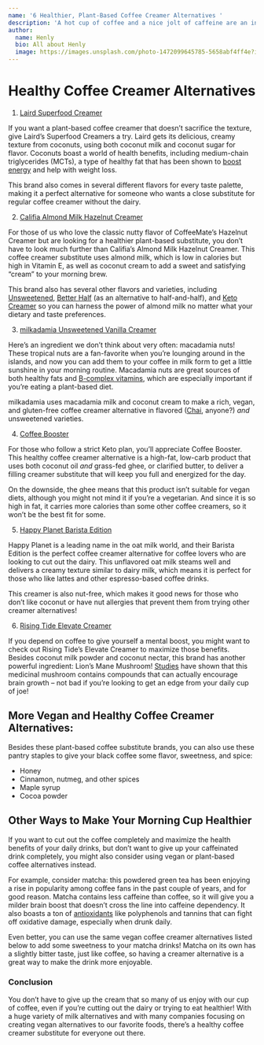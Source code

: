 ```yaml
---
name: '6 Healthier, Plant-Based Coffee Creamer Alternatives '
description: 'A hot cup of coffee and a nice jolt of caffeine are an indispensable part of many morning routines, but coffee on its own isn’t always the most palatable choice. Many people choose to add coffee creamer to their cups, which does a great job of masking any harsh or bitter flavors and adding a touch of sweetness to your daily drink.'
author:
  name: Henly
  bio: All about Henly
  image: https://images.unsplash.com/photo-1472099645785-5658abf4ff4e?ixlib=rb-1.2.1&ixid=eyJhcHBfaWQiOjEyMDd9&auto=format&fit=facearea&facepad=2&w=256&h=256&q=80
---
```


# Healthy Coffee Creamer Alternatives

1. [Laird Superfood Creamer](https://lairdsuperfood.com/collections/vegan-products/products/superfood-creamer-original)

If you want a plant-based coffee creamer that doesn’t sacrifice the texture, give Laird’s Superfood Creamers a try. Laird gets its delicious, creamy texture from coconuts, using both coconut milk and coconut sugar for flavor. Coconuts boast a world of health benefits, including medium-chain triglycerides (MCTs), a type of healthy fat that has been shown to [boost energy](https://pubmed.ncbi.nlm.nih.gov/12634436/) and help with weight loss.

This brand also comes in several different flavors for every taste palette, making it a perfect alternative for someone who wants a close substitute for regular coffee creamer without the dairy.

2. [Califia Almond Milk Hazelnut Creamer](https://www.califiafarms.com/collections/creamers/products/hazelnut-creamer)

For those of us who love the classic nutty flavor of CoffeeMate’s Hazelnut Creamer but are looking for a healthier plant-based substitute, you don’t have to look much further than Califia’s Almond Milk Hazelnut Creamer. This coffee creamer substitute uses almond milk, which is low in calories but high in Vitamin E, as well as coconut cream to add a sweet and satisfying “cream” to your morning brew.

This brand also has several other flavors and varieties, including [Unsweetened](https://www.califiafarms.com/collections/creamers/products/unsweetened-almondmilk-creamer), [Better Half](https://www.califiafarms.com/collections/creamers/products/vanilla-better-half-32oz) (as an alternative to half-and-half), and [Keto Creamer](https://www.califiafarms.com/collections/creamers/products/unsweetened-vanilla-keto-creamer) so you can harness the power of almond milk no matter what your dietary and taste preferences.

3. [milkadamia](https://www.califiafarms.com/collections/creamers/products/hazelnut-creamer)[ Unsweetened Vanilla Creamer](https://milkadamia.com/product/milkadamia-creamer-unsweetened-vanilla-16oz/#483)

Here’s an ingredient we don’t think about very often: macadamia nuts! These tropical nuts are a fan-favorite when you’re lounging around in the islands, and now you can add them to your coffee in milk form to get a little sunshine in your morning routine. Macadamia nuts are great sources of both healthy fats and [B-complex vitamins](https://www.diabetichealthclinic.org/macadamia-nut-milk/), which are especially important if you’re eating a plant-based diet.

milkadamia uses macadamia milk and coconut cream to make a rich, vegan, and gluten-free coffee creamer alternative in flavored ([Chai](https://milkadamia.com/product/milkadamia-creamer-chai-16-oz/#5604), anyone?) _and_ unsweetened varieties.

4. [Coffee Booster](https://www.amazon.com/dp/B0815ZMVBJ/ref=sspa_dk_detail_0?psc=1&pd_rd_i=B0815ZMVBJ&pd_rd_w=1gdsc&pf_rd_p=4269e1a0-a218-4fbd-9748-1cd337d2f2a5&pd_rd_wg=Yuqnu&pf_rd_r=DGTY89QJC1GNG0JRVYK6&pd_rd_r=9d9d9cdb-d7b6-478a-ab9f-11f2a392466f&spLa=ZW5jcnlwdGVkUXVhbGlmaWVyPUEyTEU3TE4yVjVJQUJKJmVuY3J5cHRlZElkPUEwMjk1NTYxMUFXU1MxS1pLMDRKRyZlbmNyeXB0ZWRBZElkPUEwODk5ODE4MkVVRlFSWVMzSE4xQSZ3aWRnZXROYW1lPXNwX2RldGFpbCZhY3Rpb249Y2xpY2tSZWRpcmVjdCZkb05vdExvZ0NsaWNrPXRydWU=)

For those who follow a strict Keto plan, you’ll appreciate Coffee Booster. This healthy coffee creamer alternative is a high-fat, low-carb product that uses both coconut oil _and_ grass-fed ghee, or clarified butter, to deliver a filling creamer substitute that will keep you full and energized for the day.

On the downside, the ghee means that this product isn’t suitable for vegan diets, although you might not mind it if you’re a vegetarian. And since it is so high in fat, it carries more calories than some other coffee creamers, so it won’t be the best fit for some.

5. [Happy Planet Barista Edition](https://www.amazon.com/Happy-Planet-OatMilk-Beverage-Friendly/dp/B08J1BZN6L/ref=sr_1_2_sspa?dchild=1&keywords=vegan+coffee+creamer&qid=1612979190&s=grocery&sr=1-2-spons&psc=1&spLa=ZW5jcnlwdGVkUXVhbGlmaWVyPUExVERGTUZYUjA4S0RKJmVuY3J5cHRlZElkPUEwMjMwOTkxRjZIQVVRSUw3R1hIJmVuY3J5cHRlZEFkSWQ9QTAwOTE1MDk3RUNFOTlYSzZZMlcmd2lkZ2V0TmFtZT1zcF9hdGYmYWN0aW9uPWNsaWNrUmVkaXJlY3QmZG9Ob3RMb2dDbGljaz10cnVl)

Happy Planet is a leading name in the oat milk world, and their Barista Edition is the perfect coffee creamer alternative for coffee lovers who are looking to cut out the dairy. This unflavored oat milk steams well and delivers a creamy texture similar to dairy milk, which means it is perfect for those who like lattes and other espresso-based coffee drinks.

This creamer is also nut-free, which makes it good news for those who don’t like coconut or have nut allergies that prevent them from trying other creamer alternatives!

6. [Rising](https://www.amazon.com/Happy-Planet-OatMilk-Beverage-Friendly/dp/B08J1BZN6L/ref=sr_1_2_sspa?dchild=1&keywords=vegan+coffee+creamer&qid=1612979190&s=grocery&sr=1-2-spons&psc=1&spLa=ZW5jcnlwdGVkUXVhbGlmaWVyPUExVERGTUZYUjA4S0RKJmVuY3J5cHRlZElkPUEwMjMwOTkxRjZIQVVRSUw3R1hIJmVuY3J5cHRlZEFkSWQ9QTAwOTE1MDk3RUNFOTlYSzZZMlcmd2lkZ2V0TmFtZT1zcF9hdGYmYWN0aW9uPWNsaWNrUmVkaXJlY3QmZG9Ob3RMb2dDbGljaz10cnVl)[ Tide Elevate Creamer](https://www.amazon.com/Rising-Tide-Vegan-Coffee-Creamer/dp/B07MLL4JHP/ref=sr_1_20?dchild=1&keywords=vegan+coffee+creamer&qid=1612979454&s=grocery&sr=1-20)

If you depend on coffee to give yourself a mental boost, you might want to check out Rising Tide’s Elevate Creamer to maximize those benefits. Besides coconut milk powder and coconut nectar, this brand has another powerful ingredient: Lion’s Mane Mushroom! [Studies](https://pubmed.ncbi.nlm.nih.gov/24266378/) have shown that this medicinal mushroom contains compounds that can actually encourage brain growth – not bad if you’re looking to get an edge from your daily cup of joe!

## More Vegan and Healthy Coffee Creamer Alternatives:

Besides these plant-based coffee substitute brands, you can also use these pantry staples to give your black coffee some flavor, sweetness, and spice:

* Honey
* Cinnamon, nutmeg, and other spices
* Maple syrup
* Cocoa powder

## Other Ways to Make Your Morning Cup Healthier

If you want to cut out the coffee completely and maximize the health benefits of your daily drinks, but don’t want to give up your caffeinated drink completely, you might also consider using vegan or plant-based coffee alternatives instead.

For example, consider matcha: this powdered green tea has been enjoying a rise in popularity among coffee fans in the past couple of years, and for good reason. Matcha contains less caffeine than coffee, so it will give you a milder brain boost that doesn’t cross the line into caffeine dependency. It also boasts a ton of [antioxidants](https://pubmed.ncbi.nlm.nih.gov/32290537/) like polyphenols and tannins that can fight off oxidative damage, especially when drunk daily.

Even better, you can use the same vegan coffee creamer alternatives listed below to add some sweetness to your matcha drinks! Matcha on its own has a slightly bitter taste, just like coffee, so having a creamer alternative is a great way to make the drink more enjoyable.

### Conclusion

You don’t have to give up the cream that so many of us enjoy with our cup of coffee, even if you’re cutting out the dairy or trying to eat healthier! With a huge variety of milk alternatives and with many companies focusing on creating vegan alternatives to our favorite foods, there’s a healthy coffee creamer substitute for everyone out there.